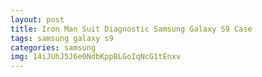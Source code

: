 ```yaml
---
layout: post
title: Iron Man Suit Diagnostic Samsung Galaxy S9 Case
tags: samsung galaxy s9
categories: samsung
img: 14iJUhJ5J6e0NdbKppBLGoIqNcG1tEnxv
---
```

